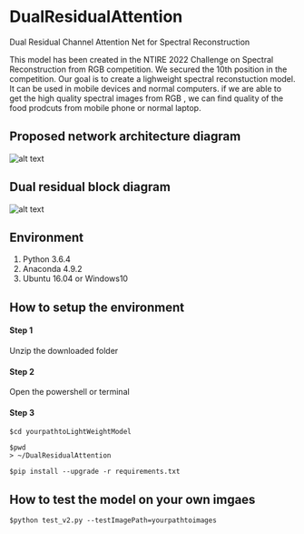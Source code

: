 # DualResidualAttention
Dual  Residual Channel Attention Net for Spectral Reconstruction

This model has been created in the NTIRE 2022 Challenge on Spectral Reconstruction from RGB competition. We secured the 10th position in the competition. Our goal is to create a lighweight spectral reconstuction model. It can be used in mobile devices and normal computers. if we are able to get the high quality spectral images from RGB , we can find quality of the food prodcuts from mobile phone or normal laptop.

## Proposed network architecture diagram
![alt text](https://github.com/sabaridsn/DualResidualAttention/blob/main/architecture.png)

## Dual residual block diagram 
![alt text](https://github.com/sabaridsn/DualResidualAttention/blob/main/Dual_Residual_Channel_attentionDiagram.png)
## Environment

1. Python 3.6.4
2. Anaconda 4.9.2
3. Ubuntu 16.04 or Windows10

## How to setup the environment

#### Step 1 

Unzip the downloaded folder


#### Step 2

Open the powershell or terminal


#### Step 3

```
$cd yourpathtoLightWeightModel

$pwd
> ~/DualResidualAttention

$pip install --upgrade -r requirements.txt

```
## How to test the model on your own imgaes
```
$python test_v2.py --testImagePath=yourpathtoimages
```

